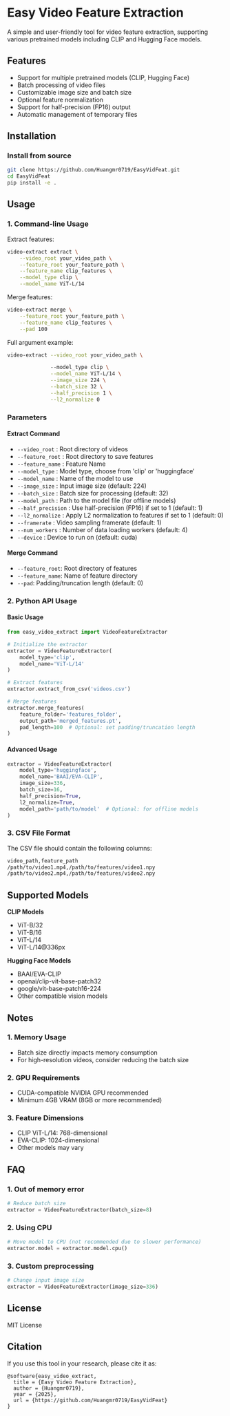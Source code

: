 # Easy Video Feature Extraction

A simple and user-friendly tool for video feature extraction, supporting various pretrained models including CLIP and Hugging Face models.

## Features
- Support for multiple pretrained models (CLIP, Hugging Face)
- Batch processing of video files
-	Customizable image size and batch size
-	Optional feature normalization
-	Support for half-precision (FP16) output
-	Automatic management of temporary files

## Installation

### Install from source

```bash
git clone https://github.com/Huangmr0719/EasyVidFeat.git
cd EasyVidFeat
pip install -e .
```

## Usage

### 1. Command-line Usage

Extract features:

```bash
video-extract extract \
    --video_root your_video_path \
    --feature_root your_feature_path \
    --feature_name clip_features \
    --model_type clip \
    --model_name ViT-L/14
```

Merge features:

```bash
video-extract merge \
    --feature_root your_feature_path \
    --feature_name clip_features \
    --pad 100
```

Full argument example:

```bash
video-extract --video_root your_video_path \

              --model_type clip \
              --model_name ViT-L/14 \
              --image_size 224 \
              --batch_size 32 \
              --half_precision 1 \
              --l2_normalize 0
```

### Parameters
#### Extract Command
-	`--video_root` : Root directory of videos
-  `--feature_root` : Root directory to save features
-  `--feature_name` : Feature Name
-	`--model_type` : Model type, choose from 'clip' or 'huggingface'
-	`--model_name` : Name of the model to use
-	`--image_size` : Input image size (default: 224)
-	`--batch_size` : Batch size for processing (default: 32)
-  `--model_path` : Path to the model file (for offline models)
-	`--half_precision` : Use half-precision (FP16) if set to 1 (default: 1)
-	`--l2_normalize` : Apply L2 normalization to features if set to 1 (default: 0)
-  `--framerate` : Video sampling framerate (default: 1)
-  `--num_workers` : Number of data loading workers (default: 4)
-  `--device` : Device to run on (default: cuda)

#### Merge Command
- `--feature_root`: Root directory of features
- `--feature_name`: Name of feature directory
- `--pad`: Padding/truncation length (default: 0)

### 2. Python API Usage

#### Basic Usage

```python
from easy_video_extract import VideoFeatureExtractor

# Initialize the extractor
extractor = VideoFeatureExtractor(
    model_type='clip',
    model_name='ViT-L/14'
)

# Extract features
extractor.extract_from_csv('videos.csv')

# Merge features
extractor.merge_features(
    feature_folder='features_folder',
    output_path='merged_features.pt',
    pad_length=100  # Optional: set padding/truncation length
)
```

#### Advanced Usage

```python
extractor = VideoFeatureExtractor(
    model_type='huggingface',
    model_name='BAAI/EVA-CLIP',
    image_size=336,
    batch_size=16,
    half_precision=True,
    l2_normalize=True,
    model_path='path/to/model'  # Optional: for offline models
)
```


### 3. CSV File Format

The CSV file should contain the following columns:

```bash
video_path,feature_path
/path/to/video1.mp4,/path/to/features/video1.npy
/path/to/video2.mp4,/path/to/features/video2.npy
```

## Supported Models

**CLIP Models**

-	ViT-B/32
-	ViT-B/16
-	ViT-L/14
-	ViT-L/14@336px

**Hugging Face Models**

- BAAI/EVA-CLIP
- openai/clip-vit-base-patch32
- google/vit-base-patch16-224
- Other compatible vision models


## Notes
### 1.	Memory Usage

- Batch size directly impacts memory consumption
- For high-resolution videos, consider reducing the batch size
  
### 2.	GPU Requirements

-	CUDA-compatible NVIDIA GPU recommended
-	Minimum 4GB VRAM (8GB or more recommended)
  
### 3.	Feature Dimensions

-	CLIP ViT-L/14: 768-dimensional
-	EVA-CLIP: 1024-dimensional
-	Other models may vary


## FAQ
### 1. Out of memory error
 
```python
# Reduce batch size
extractor = VideoFeatureExtractor(batch_size=8)
```

### 2.	Using CPU

```python
# Move model to CPU (not recommended due to slower performance)
extractor.model = extractor.model.cpu()
```

### 3.	Custom preprocessing

```python
# Change input image size
extractor = VideoFeatureExtractor(image_size=336)
```



## License

MIT License

## Citation

If you use this tool in your research, please cite it as:

```
@software{easy_video_extract,
  title = {Easy Video Feature Extraction},
  author = {Huangmr0719},
  year = {2025},
  url = {https://github.com/Huangmr0719/EasyVidFeat}
}
```
